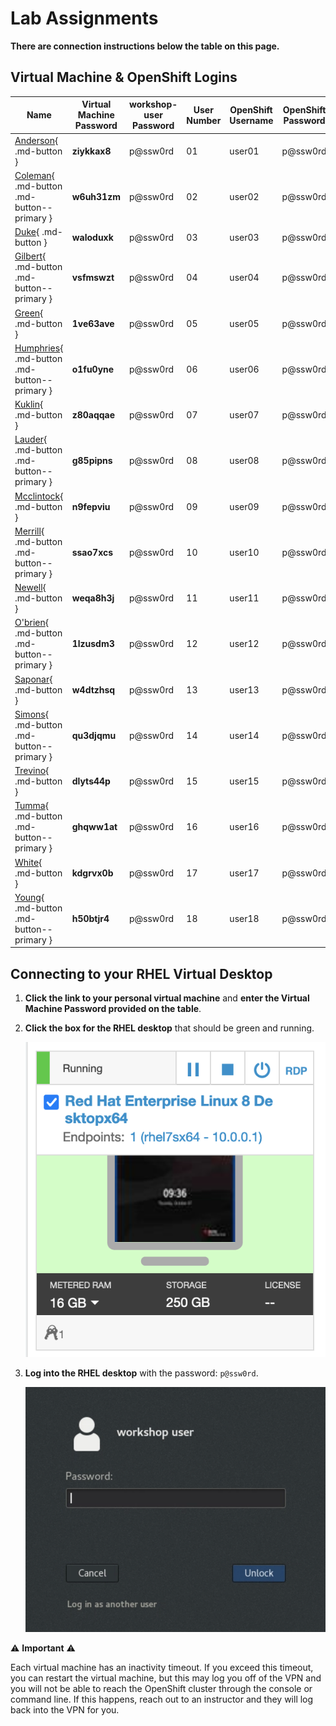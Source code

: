 # Lab Assignments

**There are connection instructions below the table on this page.**

## Virtual Machine & OpenShift Logins

| Name  | Virtual Machine Password | workshop-user Password | User Number | OpenShift Username | OpenShift Password |
|---|---|---|---|---|---|
| [Anderson](https://cloud.skytap.com/vms/ccc108142ee3598c93f568cf06c7df52/desktops){ .md-button } | **ziykkax8** | p@ssw0rd | 01 | user01 | p@ssw0rd |
| [Coleman](https://cloud.skytap.com/vms/cfbc65b9b5a393add31884563e3b2c0d/desktops){ .md-button .md-button--primary } | **w6uh31zm** | p@ssw0rd | 02 | user02 | p@ssw0rd |
| [Duke](https://cloud.skytap.com/vms/18ffbe920cbb46a4884ad685f68328df/desktops){ .md-button } | **waloduxk** | p@ssw0rd | 03 | user03 | p@ssw0rd |
| [Gilbert](https://cloud.skytap.com/vms/4cab152813ce702bb73e83c8bd7552db/desktops){ .md-button .md-button--primary } | **vsfmswzt** | p@ssw0rd | 04 | user04 | p@ssw0rd |
| [Green](https://cloud.skytap.com/vms/f767e3a631505aeb02499ebee1843f31/desktops){ .md-button } | **1ve63ave** | p@ssw0rd | 05 | user05 | p@ssw0rd |
| [Humphries](https://cloud.skytap.com/vms/350d020c2cff069828aa839fc95695fa/desktops){ .md-button .md-button--primary } | **o1fu0yne** | p@ssw0rd | 06 | user06 | p@ssw0rd |
| [Kuklin](https://cloud.skytap.com/vms/7eb29a1fe90ace8dcf742c0378d4fc36/desktops){ .md-button } | **z80aqqae** | p@ssw0rd | 07 | user07 | p@ssw0rd |
| [Lauder](https://cloud.skytap.com/vms/9a3e1b72fc8b9e3c5e23ce76e296050f/desktops){ .md-button .md-button--primary } | **g85pipns**  | p@ssw0rd | 08 | user08 | p@ssw0rd |
| [Mcclintock](https://cloud.skytap.com/vms/e52170e4207fdecc2b48566dce819b8f/desktops){ .md-button } | **n9fepviu** | p@ssw0rd | 09 | user09 | p@ssw0rd |
| [Merrill](https://cloud.skytap.com/vms/ec8de40058e840bfe9fa6ca4c3164fc8/desktops){ .md-button .md-button--primary } | **ssao7xcs** | p@ssw0rd | 10 | user10 | p@ssw0rd |
| [Newell](https://cloud.skytap.com/vms/d6a1543c6445a575ab6bfc24ecab9b57/desktops){ .md-button } |**weqa8h3j**| p@ssw0rd | 11 | user11 | p@ssw0rd |
| [O'brien](https://cloud.skytap.com/vms/5625c9c9d59e816340b665de0bab68aa/desktops){ .md-button .md-button--primary } | **1lzusdm3** | p@ssw0rd | 12 | user12 | p@ssw0rd |
| [Saponar](https://cloud.skytap.com/vms/1a2cf0b248fee6705d4354bc3fc572b9/desktops){ .md-button } | **w4dtzhsq**| p@ssw0rd | 13 | user13 | p@ssw0rd |
| [Simons](https://cloud.skytap.com/vms/893d4cfc5040055b51db533dc1139a21/desktops){ .md-button .md-button--primary } | **qu3djqmu** | p@ssw0rd | 14 | user14 | p@ssw0rd |
| [Trevino](https://cloud.skytap.com/vms/3c4df4af9ec09a7834852bd75cb47460/desktops){ .md-button } | **dlyts44p** | p@ssw0rd | 15 | user15 | p@ssw0rd |
| [Tumma](https://cloud.skytap.com/vms/8815a9fbc587ba21a7f6f55bc177cd73/desktops){ .md-button .md-button--primary } | **ghqww1at** | p@ssw0rd | 16 | user16 | p@ssw0rd |
| [White](https://cloud.skytap.com/vms/21f1ed187adfd3df4771f18adad6d1ba/desktops){ .md-button } | **kdgrvx0b** | p@ssw0rd | 17 | user17 | p@ssw0rd |
| [Young](https://cloud.skytap.com/vms/c1a1b780ba99182f03737649f43c73db/desktops){ .md-button .md-button--primary } | **h50btjr4** | p@ssw0rd | 18 | user18 | p@ssw0rd |

<!---
| [TBD](https://google.com){ .md-button } | **TBD** | p@ssw0rd | 19 | user19 | p@ssw0rd |
| [TBD](https://google.com){ .md-button .md-button--primary } | **TBD** | p@ssw0rd | 20 | user20 | p@ssw0rd |
| [TBD](https://google.com){ .md-button } | **TBD** | p@ssw0rd | 21 | user21 | p@ssw0rd |
| [TBD](https://google.com){ .md-button .md-button--primary } | **TBD** | p@ssw0rd | 22 | user22 | p@ssw0rd |
| [TBD](https://google.com){ .md-button } | **TBD** | p@ssw0rd | 23 | user23 | p@ssw0rd |
| [TBD](https://google.com){ .md-button .md-button--primary } | **TBD** | p@ssw0rd | 24 | user24 | p@ssw0rd |
| [TBD](https://google.com){ .md-button } | **TBD** | p@ssw0rd | 25 | user25 | p@ssw0rd |
| [TBD](https://google.com){ .md-button .md-button--primary } | **TBD** | p@ssw0rd | 26 | user26 | p@ssw0rd |
| [TBD](https://google.com){ .md-button } | **TBD** | p@ssw0rd | 27 | user27 | p@ssw0rd |
| [TBD](https://google.com){ .md-button .md-button--primary } | **TBD** | p@ssw0rd | 28 | user28 | p@ssw0rd |
| [TBD](https://google.com){ .md-button } | **TBD** | p@ssw0rd | 29 | user29 | p@ssw0rd |
| [TBD](https://google.com){ .md-button .md-button--primary } | **TBD** | p@ssw0rd | 30 | user30 | p@ssw0rd |
--->

## Connecting to your RHEL Virtual Desktop

1. **Click the link to your personal virtual machine** and **enter the Virtual Machine Password provided on the table**.

1. **Click the box for the RHEL desktop** that should be green and running.

    ![rhel-running](images/rhel-running.png)

1. **Log into the RHEL desktop** with the password: `p@ssw0rd`.

    ![rhel-login](images/rhel-login.png)

:warning: **Important** :warning:

Each virtual machine has an inactivity timeout. If you exceed this timeout, you can restart the virtual machine, but this may log you off of the VPN and you will not be able to reach the OpenShift cluster through the console or command line. If this happens, reach out to an instructor and they will log back into the VPN for you.
